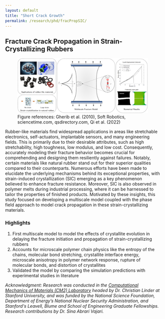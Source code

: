 ```yaml
---
layout: default
title: "Short Crack Growth"
permalink: /research/phd/fracPropSIC/
---
```

<section class="research-detail"> 

  <h2>Fracture Crack Propagation in Strain-Crystallizing Rubbers</h2> 

  <figure class="rd-image"> <img src="/research/phd/fracPropSC.png" alt="Fracture propagation in strain-crystallizing rubbers"> 
  <figcaption class="rd-figcap"> Figure references: Gherib et al. (2010), Soft Robotics, sciencetime.com, qsdirectory.com, Qi et al. (2022)  </figcaption>
  </figure> 

  <div class="rd-content"> <p> Rubber-like materials find widespread applications in areas like stretchable electronics, self-actuators, implantable sensors, and many engineering fields. This is primarily due to their desirable attributes, such as high stretchability, high toughness, low modulus, and low cost. Consequently, accurately modeling their fracture behavior becomes crucial for comprehending and designing them resiliently against failures. Notably, certain materials like natural rubber stand out for their superior qualities compared to their counterparts. Numerous efforts have been made to elucidate the underlying mechanisms behind its exceptional properties, with strain-induced crystallization (SIC) emerging as a key phenomenon believed to enhance fracture resistance. Moreover, SIC is also observed in polymer melts during industrial processing, where it can be harnessed to tailor the properties of finished products. Motivated by these insights, this study focused on developing a multiscale model coupled with the phase field approach to model crack propagation in these strain-crystallizing materials. </p>


  <h3>Highlights</h3>
  <ol class="rd-highlights">
    <li>First multiscale model to model the effects of crystallite evolution in delaying the fracture initiation and propagation of strain-crystallizing rubbers</li>
    <li>Accounts for microscale polymer chain physics like the entropy of the chains, molecular bond stretching, crystallite interface energy, microscale anisotropy in polymer network response, rupture of molecular bonds, and distortion of crystallites</li>
    <li>Validated the model by comparing the simulation predictions with experimental studies in literature</li>
  </ol>

  <p class="rd-ack"><em>
    Acknowledgment: Research was conducted in the <a href="https://cm2.stanford.edu/" target="_blank">Computational Mechanics of Materials (CM2) Laboratory</a> headed by Dr. Christian Linder at Stanford University, and was funded by the National Science Foundation, Department of Energy’s National Nuclear Security Administration, and Stanford's Leavell, Blume and School of Engineering Graduate Fellowships. Research contributions by Dr. Sina Abrari Vajari.
  </em></p>

  </div> 
</section>